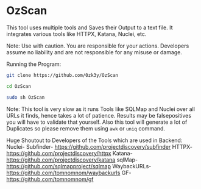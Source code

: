 # OzScan

This tool uses multiple tools and Saves their Output to a text file. It integrates various tools like HTTPX, Katana, Nuclei, etc.

Note: Use with caution. You are responsible for your actions. Developers assume no liability and are not responsible for any misuse or damage.

Running the Program:

```sh
git clone https://github.com/0zk3y/OzScan
```

```sh
cd OzScan
```

```sh
sudo sh OzScan
```

Note: This tool is very slow as it runs Tools like SQLMap and Nuclei over all URLs it finds, hence takes a lot of patience. Results may be falsepositives you will have to validate that yourself. Also this tool will generate a lot of Duplicates so please remove them using ```awk``` or ```uniq``` command.

Huge Shoutout to Developers of the Tools which are used in Backend:
Nuclei- 
Subfinder- https://github.com/projectdiscovery/subfinder
HTTPX- https://github.com/projectdiscovery/httpx
Katana- https://github.com/projectdiscovery/katana
sqlMap- https://github.com/sqlmapproject/sqlmap
WaybackURLs- https://github.com/tomnomnom/waybackurls
GF- https://github.com/tomnomnom/gf